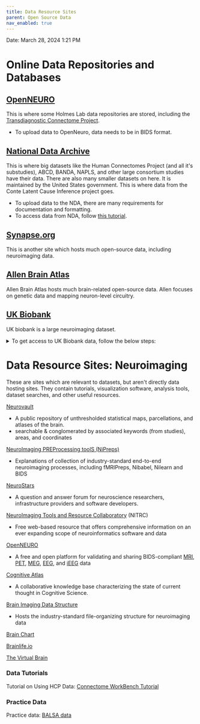 ```yaml
---
title: Data Resource Sites
parent: Open Source Data
nav_enabled: true 
---
```

Date: March 28, 2024 1:21 PM

# Online Data Repositories and Databases
## [OpenNEURO](https://openneuro.org/)
This is where some Holmes Lab data repositories are stored, including the [Transdiagnostic Connectome Project](https://openneuro.org/datasets/ds005237/versions/1.0.1).
* To upload data to OpenNeuro, data needs to be in BIDS format.

## [National Data Archive](https://nda.nih.gov/)
This is where big datasets like the Human Connectomes Project (and all it's substudies), ABCD, BANDA, NAPLS, and other large consortium studies have their data. There are also many smaller datasets on here. It is maintained by the United States government. 
This is where data from the Conte Latent Cause Inference project goes.
* To upload data to the NDA, there are many requirements for documentation and formatting. 
* To access data from NDA, follow [this tutorial](./data-from-nda).

## [Synapse.org](https://www.synapse.org/)
This is another site which hosts much open-source data, including neuroimaging data. 

## [Allen Brain Atlas](https://portal.brain-map.org/) 
Allen Brain Atlas hosts much brain-related open-source data. Allen focuses on genetic data and mapping neuron-level circuitry. 

## [UK Biobank](https://www.ukbiobank.ac.uk/)
UK biobank is a large neuroimaging dataset. 
<details markdown="block">
<summary>To get access to UK Biobank data, follow the below steps:
</summary>
1. Sign up for an account and file 
2. Fill out your profile information and institutional affiliation
3. Wait for your registration to be activated
4. Ask PI to add you to the “Ethics” ie the IRB for the site-access for your institution
</details>

# Data Resource Sites: Neuroimaging
These are sites which are relevant to datasets, but aren't directly data hosting sites. They contain tutorials, visualization software, analysis tools, dataset searches, and other useful resources. 

[Neurovault](https://neurovault.org/)
- A public repository of unthresholded statistical maps, parcellations, and atlases of the brain.
- searchable & conglomerated by associated keywords (from studies), areas, and coordinates

[NeuroImaging PREProcessing toolS (NiPreps)](https://www.nipreps.org/)
- Explanations of collection of industry-standard end-to-end neuroimaging processes, including fMRIPreps, Nibabel, Nilearn and BIDS

[NeuroStars](https://neurostars.org/)
- A question and answer forum for neuroscience researchers, infrastructure providers and software developers.

[NeuroImaging Tools and Resource Collaboratory](https://www.nitrc.org/) (NITRC)
- Free web-based resource that offers comprehensive information on an ever expanding scope of neuroinformatics software and data

[OpenNEURO](https://openneuro.org/)
- A free and open platform for validating and sharing BIDS-compliant [MRI](https://openneuro.org/search/modality/mri), [PET](https://openneuro.org/search/modality/pet), [MEG](https://openneuro.org/search/modality/meg), [EEG](https://openneuro.org/search/modality/eeg), and [iEEG](https://openneuro.org/search/modality/ieeg) data

[Cognitive Atlas](http://www.cognitiveatlas.org/)
- A collaborative knowledge base characterizing the state of current thought in Cognitive Science.

[Brain Imaging Data Structure](https://bids.neuroimaging.io/)
- Hosts the industry-standard file-organizing structure for neuroimaging data

[Brain Chart](https://brainchart.shinyapps.io/brainchart/) 

[Brainlife.io](https://brainlife.io/about/) 

[The Virtual Brain](https://www.thevirtualbrain.org/tvb/zwei) 

### Data Tutorials

Tutorial on Using HCP Data: [Connectome WorkBench Tutorial](https://www.humanconnectome.org/storage/app/media/documentation/tutorials/Connectome_WB_Tutorial_v1.5.pdf) 

### Practice Data

Practice data: [BALSA data](https://balsa.wustl.edu/study/kN3mg) 


